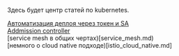 Здесь будет центр статей по kubernetes.

[Автоматизация деплоя через токен и SA](token_deploy.md)<br>
[Addmission controller](admission_controller.md)<br>
[service mesh в общих чертах)[service_mesh.md)<br>
[немного о cloud native подходе)[istio_cloud_native.md]
